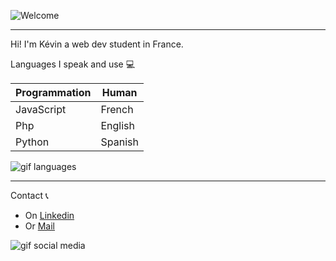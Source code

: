 ![Welcome](https://media.giphy.com/media/jOzuEZbfKYsTK07aP7/giphy.gif?cid=ecf05e476vngjj01azcg8jbr9b13olvceovrsz20ryjh6pp7&rid=giphy.gif&ct=g)

---

Hi! I'm Kévin a web dev student in France.

Languages I speak and use 💻

Programmation | Human
--- | ---
JavaScript | French
Php | English
Python | Spanish

![gif languages](https://media.giphy.com/media/XK7VBhOwU9FlrcZQZg/giphy.gif?cid=ecf05e4776h3fvbphrac823xkidn16v4gxaws89qrzp3oncw&rid=giphy.gif&ct=g)

---
Contact 📞

* On [Linkedin](https://www.linkedin.com/in/michel-kevin/)
* Or [Mail](mailto:kevinkmmichel@gmail.com)

![gif social media](https://media.giphy.com/media/gcajW7oKirCdW/source.gif?cid=ecf05e47h3bxoexc0j7fv43ijw96ghvsw5u8puszshz4hlds&rid=source.gif&ct=g)
